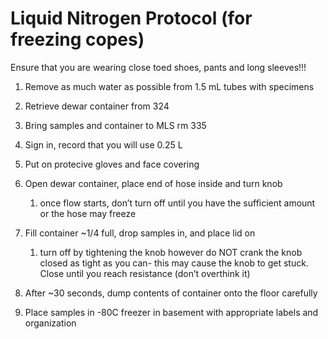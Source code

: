 # Liquid Nitrogen Protocol (for freezing copes)

Ensure that you are wearing close toed shoes, pants and long sleeves!!!

1.  Remove as much water as possible from 1.5 mL tubes with specimens

2.  Retrieve dewar container from 324

3.  Bring samples and container to MLS rm 335

4.  Sign in, record that you will use 0.25 L

5.  Put on protecive gloves and face covering

6.  Open dewar container, place end of hose inside and turn knob

    1.  once flow starts, don’t turn off until you have the sufficient
        amount or the hose may freeze

7.  Fill container ~1/4 full, drop samples in, and place lid on

    1. turn off by tightening the knob however do NOT crank the knob closed
    as tight as you can- this may cause the knob to get stuck. Close
    until you reach resistance (don’t overthink it)

9.  After ~30 seconds, dump contents of container onto the floor
    carefully

10. Place samples in -80C freezer in basement with appropriate labels
    and organization

